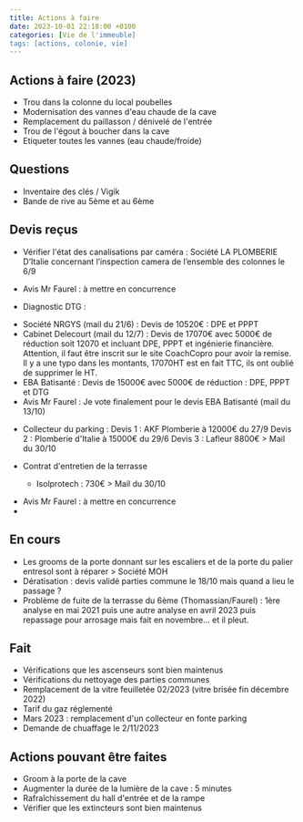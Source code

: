```yaml
---
title: Actions à faire
date: 2023-10-01 22:18:00 +0100
categories: [Vie de l'immeuble]
tags: [actions, colonie, vie]
---
```


## Actions à faire (2023)
- Trou dans la colonne du local poubelles
- Modernisation des vannes d'eau chaude de la cave
- Remplacement du paillasson / dénivelé de l'entrée
- Trou de l'égout à boucher dans la cave
- Etiqueter toutes les vannes (eau chaude/froide)

## Questions 
- Inventaire des clés / Vigik
- Bande de rive au 5ème et au 6ème

## Devis reçus
- Vérifier l'état des canalisations par caméra : Société LA PLOMBERIE D’Italie concernant l’inspection camera de l’ensemble des colonnes le 6/9
* Avis Mr Faurel : à mettre en concurrence
 
- Diagnostic DTG :  
* Société NRGYS (mail du 21/6) : Devis de 10520€ : DPE et PPPT 
* Cabinet Delecourt (mail du 12/7) : Devis de 17070€ avec 5000€ de réduction soit 12070 et incluant DPE, PPPT et ingénierie financière.
Attention, il faut être inscrit sur le site CoachCopro pour avoir la remise. Il y a une typo dans les montants, 17070HT est en fait TTC, ils ont oublié de supprimer le HT.
* EBA Batisanté : Devis de 15000€ avec 5000€ de réduction : DPE, PPPT et DTG 
* Avis Mr Faurel : Je vote finalement pour le devis EBA Batisanté (mail du 13/10)

- Collecteur du parking : 
Devis 1 : AKF Plomberie à 12000€ du 27/9
Devis 2 : Plomberie d'Italie à 15000€ du 29/6
Devis 3 : Lafleur 8800€ > Mail du 30/10

- Contrat d'entretien de la terrasse
  * Isolprotech : 730€ > Mail du 30/10
* Avis Mr Faurel : à mettre en concurrence
* 
## En cours
- Les grooms de la porte donnant sur les escaliers et de  la porte du palier entresol sont à réparer > Société MOH
- Dératisation : devis validé parties commune le 18/10 mais quand a lieu le passage ?
- Problème de fuite de la terrasse du 6ème (Thomassian/Faurel) : 1ère analyse en mai 2021 puis une autre analyse en avril 2023 puis repassage pour arrosage mais fait en novembre... et il pleut.

## Fait
- Vérifications que les ascenseurs sont bien maintenus
- Vérifications du nettoyage des parties communes
- Remplacement de la vitre feuilletée 02/2023 (vitre brisée fin décembre 2022)
- Tarif du gaz réglementé
- Mars 2023 : remplacement d'un collecteur en fonte parking
- Demande de chuaffage le 2/11/2023

## Actions pouvant être faites
- Groom à la porte de la cave
- Augmenter la durée de la lumière de la cave : 5 minutes
- Rafraîchissement du hall d'entrée et de la rampe 
- Vérifier que les extincteurs sont bien maintenus
